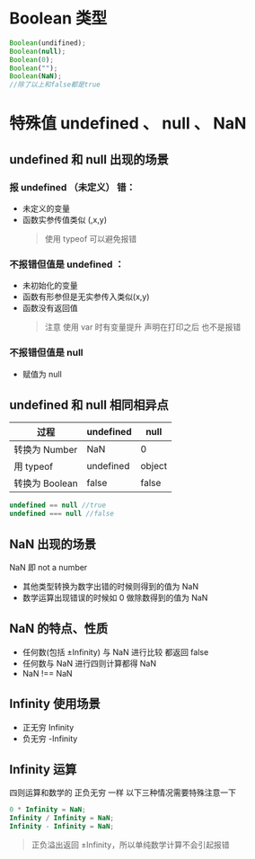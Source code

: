 <!--
 * @Author: 鱼小柔
 * @Date: 2020-11-22 11:00:29
 * @LastEditors: your name
 * @LastEditTime: 2021-03-27 18:44:34
 * @Description: file content
-->
# Boolean 类型

```js
Boolean(undifined);
Boolean(null);
Boolean(0);
Boolean("");
Boolean(NaN);
//除了以上和false都是true
```

# 特殊值 undefined 、 null 、 NaN

## undefined 和 null 出现的场景

### 报 undefined （未定义） 错：

- 未定义的变量
- 函数实参传值类似 (,x,y)
  > 使用 typeof 可以避免报错

### 不报错但值是 undefined ：

- 未初始化的变量
- 函数有形参但是无实参传入类似(x,y)
- 函数没有返回值
  > 注意 使用 var 时有变量提升 声明在打印之后 也不是报错

### 不报错但值是 null

- 赋值为 null

## undefined 和 null 相同相异点

| 过程           | undefined | null   |
| -------------- | --------- | ------ |
| 转换为 Number  | NaN       | 0      |
| 用 typeof      | undefined | object |
| 转换为 Boolean | false     | false  |
``` js
undefined == null //true
undefined === null //false
```

## NaN 出现的场景

NaN 即 not a number

- 其他类型转换为数字出错的时候则得到的值为 NaN
- 数学运算出现错误的时候如 0 做除数得到的值为 NaN

## NaN 的特点、性质

- 任何数(包括 ±Infinity) 与 NaN 进行比较 都返回 false
- 任何数与 NaN 进行四则计算都得 NaN
- NaN !== NaN

## Infinity 使用场景

- 正无穷 Infinity
- 负无穷 -Infinity

## Infinity 运算

四则运算和数学的 正负无穷 一样 以下三种情况需要特殊注意一下

```js
0 * Infinity = NaN;
Infinity / Infinity = NaN;
Infinity - Infinity = NaN;
```

> 正负溢出返回 ±Infinity，所以单纯数学计算不会引起报错
